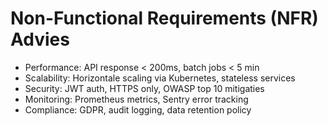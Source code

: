 # Non-Functional Requirements (NFR) Advies
- Performance: API response < 200ms, batch jobs < 5 min
- Scalability: Horizontale scaling via Kubernetes, stateless services
- Security: JWT auth, HTTPS only, OWASP top 10 mitigaties
- Monitoring: Prometheus metrics, Sentry error tracking
- Compliance: GDPR, audit logging, data retention policy
